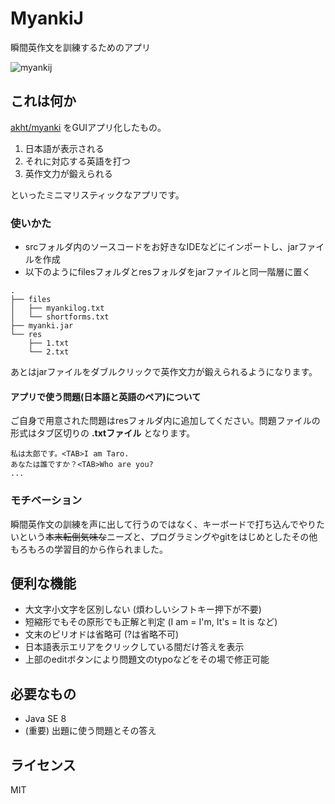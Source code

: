 MyankiJ
====
瞬間英作文を訓練するためのアプリ  

![myankij](https://cloud.githubusercontent.com/assets/6790930/15091191/dde27cc8-147b-11e6-8613-91d64d0881fd.gif)

## これは何か
[akht/myanki](https://github.com/akht/myanki) をGUIアプリ化したもの。

1. 日本語が表示される
2. それに対応する英語を打つ
3. 英作文力が鍛えられる

といったミニマリスティックなアプリです。

### 使いかた
- srcフォルダ内のソースコードをお好きなIDEなどにインポートし、jarファイルを作成
- 以下のようにfilesフォルダとresフォルダをjarファイルと同一階層に置く

```
.
├── files
│   ├── myankilog.txt
│   └── shortforms.txt
├── myanki.jar
└── res
    ├── 1.txt
    └── 2.txt
```
あとはjarファイルをダブルクリックで英作文力が鍛えられるようになります。

#### アプリで使う問題(日本語と英語のペア)について
ご自身で用意された問題はresフォルダ内に追加してください。問題ファイルの形式はタブ区切りの **.txtファイル** となります。

```
私は太郎です。<TAB>I am Taro.
あなたは誰ですか？<TAB>Who are you?
...
```

### モチベーション
瞬間英作文の訓練を声に出して行うのではなく、キーボードで打ち込んでやりたいという~~本末転倒気味な~~ニーズと、プログラミングやgitをはじめとしたその他もろもろの学習目的から作られました。

## 便利な機能
- 大文字小文字を区別しない (煩わしいシフトキー押下が不要)
- 短縮形でもその原形でも正解と判定 (I am = I'm, It's = It is など)
- 文末のピリオドは省略可 (?は省略不可)
- 日本語表示エリアをクリックしている間だけ答えを表示
- 上部のeditボタンにより問題文のtypoなどをその場で修正可能

## 必要なもの
- Java SE 8
- (重要) 出題に使う問題とその答え

## ライセンス
MIT
